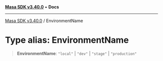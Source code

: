 [**Masa SDK v3.40.0**](../README.md) • **Docs**

***

[Masa SDK v3.40.0](../globals.md) / EnvironmentName

# Type alias: EnvironmentName

> **EnvironmentName**: `"local"` \| `"dev"` \| `"stage"` \| `"production"`
